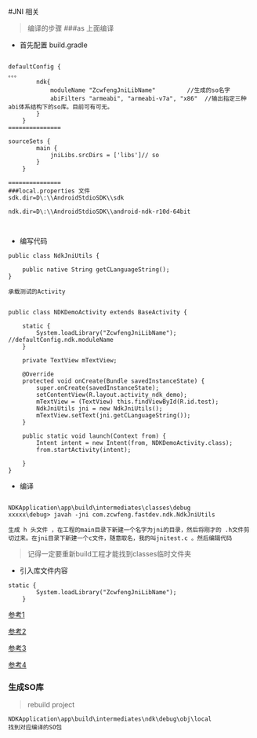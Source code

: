 #JNI 相关
> 编译的步骤
###as 上面编译


* 首先配置 build.gradle

```

defaultConfig {        
。。。
        ndk{
            moduleName "ZcwfengJniLibName"         //生成的so名字
            abiFilters "armeabi", "armeabi-v7a", "x86"  //输出指定三种abi体系结构下的so库。目前可有可无。
        }
    }
===============
    
sourceSets {
        main {
            jniLibs.srcDirs = ['libs']// so
        }
    }
    
===============
###local.properties 文件
sdk.dir=D\:\\AndroidStdioSDK\\sdk

ndk.dir=D\:\\AndroidStdioSDK\\android-ndk-r10d-64bit
    
    
```
* 编写代码

```
public class NdkJniUtils {

    public native String getCLanguageString();
}

承载测试的Activity


public class NDKDemoActivity extends BaseActivity {

    static {
        System.loadLibrary("ZcwfengJniLibName");   //defaultConfig.ndk.moduleName
    }

    private TextView mTextView;

    @Override
    protected void onCreate(Bundle savedInstanceState) {
        super.onCreate(savedInstanceState);
        setContentView(R.layout.activity_ndk_demo);
        mTextView = (TextView) this.findViewById(R.id.test);
        NdkJniUtils jni = new NdkJniUtils();
        mTextView.setText(jni.getCLanguageString());
    }

    public static void launch(Context from) {
        Intent intent = new Intent(from, NDKDemoActivity.class);
        from.startActivity(intent);

    }
}
```

* 编译

```

NDKApplication\app\build\intermediates\classes\debug
xxxxx\debug> javah -jni com.zcwfeng.fastdev.ndk.NdkJniUtils

生成 h 头文件 ，在工程的main目录下新建一个名字为jni的目录，然后将刚才的 .h文件剪切过来。在jni目录下新建一个c文件，随意取名，我的叫jnitest.c 。然后编辑代码
```
> 记得一定要重新build工程才能找到classes临时文件夹

* 引入库文件内容

```
static {
        System.loadLibrary("ZcwfengJniLibName"); 
    }
```

[参考1](1)

[参考2](2)

[参考3](3)

[参考4](4)
### 生成SO库
> rebuild project 

```
NDKApplication\app\build\intermediates\ndk\debug\obj\local 
找到对应编译的SO包

```


[1]:http://blog.csdn.net/yanbober/article/details/45309049
[2]:http://blog.csdn.net/yanbober/article/details/45310365
[3]:http://blog.csdn.net/yanbober/article/details/45310589
[4]:http://blog.csdn.net/yanbober/article/details/51027520


